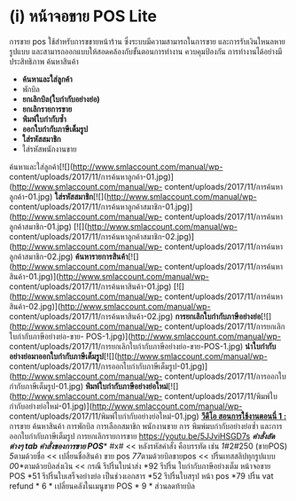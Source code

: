 # (i)	หน้าจอขาย POS Lite

การขาย pos ใช้สำหรับการขขายหน้าร้าน ซึ่งระบบมีความสามารถในการขาย
และการรับเงินใหนลหายรูปแบบ และสามารถออกแบบให้สอดคล้องกับขั้นตอนการทำงาน
ควบคุมป้องกัน การทำงานได้อย่างมีประสิทธิภาพ ค้นหาสินค้า

  * **ค้นหาและใส่ลูกค้า**
  * พักบิล
  * **ยกเลิกบิล(ใบกำกับอย่างย่อ)**
  * **ยกเลิกรายการขาย**
  * **พิมพ์ใบกำกับซ้ำ**
  * **ออกใบกำกับภาษีเต็มรูป**
  * **ใส่รหัสสมาชิก**
  * ใส่รหัสพนักงานขาย

ค้นหาและใส่ลูกค้า[![](http://www.smlaccount.com/manual/wp-
content/uploads/2017/11/การค้นหาลูกค้า-01.jpg)](http://www.smlaccount.com/manual/wp-
content/uploads/2017/11/การค้นหาลูกค้า-01.jpg)
**ใส่รหัสสมาชิก**[![](http://www.smlaccount.com/manual/wp-
content/uploads/2017/11/การค้นหาลูกค้าสมาชิก-01.jpg)](http://www.smlaccount.com/manual/wp-
content/uploads/2017/11/การค้นหาลูกค้าสมาชิก-01.jpg)
[![](http://www.smlaccount.com/manual/wp-
content/uploads/2017/11/การค้นหาลูกค้าสมาชิก-02.jpg)](http://www.smlaccount.com/manual/wp-
content/uploads/2017/11/การค้นหาลูกค้าสมาชิก-02.jpg)
**ค้นหารายการสินค้า**[![](http://www.smlaccount.com/manual/wp-
content/uploads/2017/11/การค้นหาสินค้า-01.jpg)](http://www.smlaccount.com/manual/wp-
content/uploads/2017/11/การค้นหาสินค้า-01.jpg)
[![](http://www.smlaccount.com/manual/wp-
content/uploads/2017/11/การค้นหาสินค้า-02.jpg)](http://www.smlaccount.com/manual/wp-
content/uploads/2017/11/การค้นหาสินค้า-02.jpg)
**การยกเลิกใบกำกับภาษีอย่างย่อ**[![](http://www.smlaccount.com/manual/wp-
content/uploads/2017/11/การยกเลิกใบกำกับภาษีอย่างย่อ-ขาย-
POS-1.jpg)](http://www.smlaccount.com/manual/wp-
content/uploads/2017/11/การยกเลิกใบกำกับภาษีอย่างย่อ-ขาย-POS-1.jpg)
**นำใบกำกับอย่างย่อมาออกใบกำกับภาษีเต็มรูป**[![](http://www.smlaccount.com/manual/wp-
content/uploads/2017/11/การออกใบกำกับภาษีเต็มรูป-01.jpg)](http://www.smlaccount.com/manual/wp-
content/uploads/2017/11/การออกใบกำกับภาษีเต็มรูป-01.jpg)
**พิมพ์ใบกำกับภาษีอย่างย่อใหม่**[![](http://www.smlaccount.com/manual/wp-
content/uploads/2017/11/พิมพ์ใบกำกับอย่างย่อใหม่-01.jpg)](http://www.smlaccount.com/manual/wp-
content/uploads/2017/11/พิมพ์ใบกำกับอย่างย่อใหม่-01.jpg)     [**วีดีโอ
สอนการใช้งานตอนนี่ 1 :** ](https://youtu.be/5JJviHSGD7s) การขาย ค้นหาสินค้า
การพักบิล การเลือกสมาขิก พนักงานขาย การ พิมพ์มบกำกับอย่างย่อซ้ำ
และการออกใบกำกับภาษีเต็มรูป การยกเลิกรายการขาย https://youtu.be/5JJviHSGD7s
*****คำสั่งลัดต่างๆ tab คำสั่งของการขาย POS****** #x# << หลังรหัสคำสั่ง
คือบรรทัด เช่น *1*#2#250 (ขายPOS) *5*ตามด้วยชื่อ << เปลี่ยนชื่อสินค้า ขาย pos
*77*ตามด้วยบิลขายpos << ปริ้นเทสสลิปทุกรูปแบบ *0*0*ตามด้วยบิลส่งเงิน << กรณี
รีปริ้นใบนำส่ง *92 รีปริ้น ใบกำกับภาษีอย่างเต็ม หน้าจอขาย POS *51
รีปริ้นใบเสร็จอย่างย่อ เป็นช่วงเอกสาร *52 รีปริ้นใบสรุป หน้า pos *79 ปริ้น vat
refund * 6 * เปลี่ยนคลังในเมนูขาย POS * 9 * ส่วนลดท้ายบิล  

